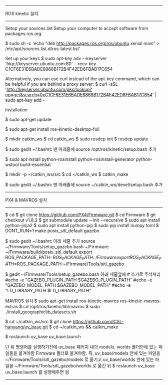 
-------------------------------------------------------------------------------------------
ROS kinetic 설치

-------------------------------------------------------------------------------------------
Setup your sources.list
Setup your computer to accept software from packages.ros.org.

$ sudo sh -c 'echo "deb http://packages.ros.org/ros/ubuntu xenial main" > /etc/apt/sources.list.d/ros-latest.list'


Set up your keys
$ sudo apt-key adv --keyserver 'hkp://keyserver.ubuntu.com:80' --recv-key C1CF6E31E6BADE8868B172B4F42ED6FBAB17C654

Alternatively, you can use curl instead of the apt-key command, which can be helpful if you are behind a proxy server:
$ curl -sSL 'http://keyserver.ubuntu.com/pks/lookup?op=get&search=0xC1CF6E31E6BADE8868B172B4F42ED6FBAB17C654' | sudo apt-key add -

Installation

$ sudo apt-get update

$ sudo apt-get install ros-kinetic-desktop-full

$ mkdir catkin_ws
$ cd catkin_ws
$ sudo rosdep init
$ rosdep update

$ sudo gedit ~/.bashrc
맨 아래줄에 source /opt/ros/kinetic/setup.bash 추가

$ sudo apt install python-rosinstall python-rosinstall-generator python-wstool build-essential

$ mkdir -p ~/catkin_ws/src
$ cd ~/catkin_ws
$ catkin_make

$ sudo gedit ~/.bashrc
맨 아래줄에 source ~/catkin_ws/devel/setup.bash 추가

-------------------------------------------------------------------------------------------
PX4 & MAVROS 설치

-------------------------------------------------------------------------------------------

$ cd
$ git clone https://github.com/PX4/Firmware.git
$ cd Firmware
$ git checkout v1.8.2
$ git submodule update --init --recursive
$ sudo apt install python-jinja2
$ sudo apt install python-pip
$ sudo pip install numpy toml
$ DONT_RUN=1 make posix_sitl_default gazebo

$ sudo gedit ~/.bashrc
아래 세줄 추가
source ~/Firmware/Tools/setup_gazebo.bash ~/Firmware ~/Firmware/build/posix_sitl_default
export ROS_PACKAGE_PATH=$ROS_PACKAGE_PATH:~/Firmware
export ROS_PACKAGE_PATH=$ROS_PACKAGE_PATH:~/Firmware/Tools/sitl_gazebo

$ gedit ~/Firmware/Tools/setup_gazebo.bash
아래 세줄앞에 # 추가로 주석처리
#echo -e "GAZEBO_PLUGIN_PATH $GAZEBO_PLUGIN_PATH"
#echo -e "GAZEBO_MODEL_PATH $GAZEBO_MODEL_PATH"
#echo -e "LD_LIBRARY_PATH $LD_LIBRARY_PATH"

MAVROS 설치
$ sudo apt-get install ros-kinetic-mavros ros-kinetic-mavros-extras
$ cd /opt/ros/kinetic/lib/mavros
$ sudo ./install_geographiclib_datasets.sh


$ cd ~/catkin_ws/src
$ git clone https://github.com/ICSL-hanyang/uv_base.git
$ cd ~/catkin_ws && catkin_make


$ roslaunch uv_base uv_base.launch

단 위 명령어를 실행하기전에 uv_base 패키지 내의 models, worlds 폴더안에 있는 파일들을 옮겨야함 Firmware 폴더로 옮겨야함.
즉, uv_base/models 안에 있는 파일을 ~/Firmware/Tools/sitl_gazebo/models 로 옮기고
uv_base/worlds 안에 있는 파일을 ~/Firmware/Tools/sitl_gazebo/worlds 로 옮긴 뒤
$ roslaunch uv_base uv_base.launch
를 실행해주면 됨




---------------------------
